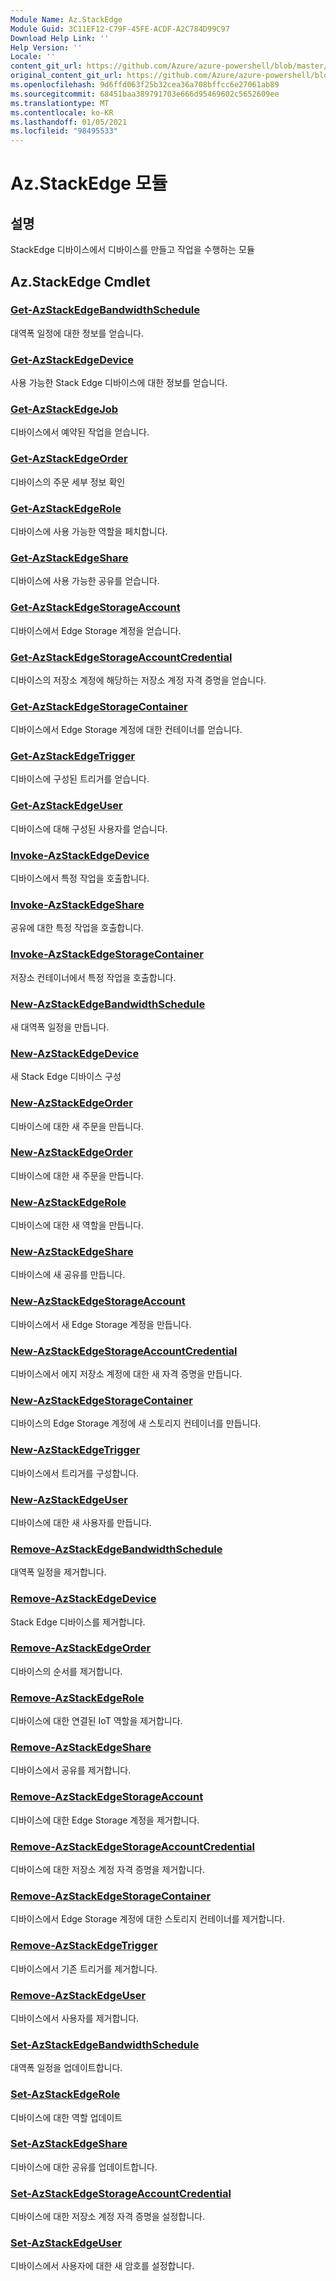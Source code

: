 ```yaml
---
Module Name: Az.StackEdge
Module Guid: 3C11EF12-C79F-45FE-ACDF-A2C784D99C97
Download Help Link: ''
Help Version: ''
Locale: ''
content_git_url: https://github.com/Azure/azure-powershell/blob/master/src/StackEdge/StackEdge/help/Az.StackEdge.md
original_content_git_url: https://github.com/Azure/azure-powershell/blob/master/src/StackEdge/StackEdge/help/Az.StackEdge.md
ms.openlocfilehash: 9d6ffd063f25b32cea36a708bffcc6e27061ab89
ms.sourcegitcommit: 68451baa389791703e666d95469602c5652609ee
ms.translationtype: MT
ms.contentlocale: ko-KR
ms.lasthandoff: 01/05/2021
ms.locfileid: "98495533"
---
```

# Az.StackEdge 모듈
## 설명
StackEdge 디바이스에서 디바이스를 만들고 작업을 수행하는 모듈

## Az.StackEdge Cmdlet
### [Get-AzStackEdgeBandwidthSchedule](Get-AzStackEdgeBandwidthSchedule.md)
대역폭 일정에 대한 정보를 얻습니다.

### [Get-AzStackEdgeDevice](Get-AzStackEdgeDevice.md)
사용 가능한 Stack Edge 디바이스에 대한 정보를 얻습니다.

### [Get-AzStackEdgeJob](Get-AzStackEdgeJob.md)
디바이스에서 예약된 작업을 얻습니다.

### [Get-AzStackEdgeOrder](Get-AzStackEdgeOrder.md)
디바이스의 주문 세부 정보 확인

### [Get-AzStackEdgeRole](Get-AzStackEdgeRole.md)
디바이스에 사용 가능한 역할을 페치합니다.

### [Get-AzStackEdgeShare](Get-AzStackEdgeShare.md)
디바이스에 사용 가능한 공유를 얻습니다.

### [Get-AzStackEdgeStorageAccount](Get-AzStackEdgeStorageAccount.md)
디바이스에서 Edge Storage 계정을 얻습니다.

### [Get-AzStackEdgeStorageAccountCredential](Get-AzStackEdgeStorageAccountCredential.md)
디바이스의 저장소 계정에 해당하는 저장소 계정 자격 증명을 얻습니다.

### [Get-AzStackEdgeStorageContainer](Get-AzStackEdgeStorageContainer.md)
디바이스에서 Edge Storage 계정에 대한 컨테이너를 얻습니다.

### [Get-AzStackEdgeTrigger](Get-AzStackEdgeTrigger.md)
디바이스에 구성된 트리거를 얻습니다.
 

### [Get-AzStackEdgeUser](Get-AzStackEdgeUser.md)
디바이스에 대해 구성된 사용자를 얻습니다.

### [Invoke-AzStackEdgeDevice](Invoke-AzStackEdgeDevice.md)
디바이스에서 특정 작업을 호출합니다.

### [Invoke-AzStackEdgeShare](Invoke-AzStackEdgeShare.md)
공유에 대한 특정 작업을 호출합니다.

### [Invoke-AzStackEdgeStorageContainer](Invoke-AzStackEdgeStorageContainer.md)
저장소 컨테이너에서 특정 작업을 호출합니다.

### [New-AzStackEdgeBandwidthSchedule](New-AzStackEdgeBandwidthSchedule.md)
새 대역폭 일정을 만듭니다.

### [New-AzStackEdgeDevice](New-AzStackEdgeDevice.md)
새 Stack Edge 디바이스 구성

### [New-AzStackEdgeOrder](New-AzStackEdgeOrder.md)
디바이스에 대한 새 주문을 만듭니다.

### [New-AzStackEdgeOrder](New-AzStackEdgeOrder.md)
디바이스에 대한 새 주문을 만듭니다.

### [New-AzStackEdgeRole](New-AzStackEdgeRole.md)
디바이스에 대한 새 역할을 만듭니다.

### [New-AzStackEdgeShare](New-AzStackEdgeShare.md)
디바이스에 새 공유를 만듭니다.

### [New-AzStackEdgeStorageAccount](New-AzStackEdgeStorageAccount.md)
디바이스에서 새 Edge Storage 계정을 만듭니다.

### [New-AzStackEdgeStorageAccountCredential](New-AzStackEdgeStorageAccountCredential.md)
디바이스에서 에지 저장소 계정에 대한 새 자격 증명을 만듭니다.

### [New-AzStackEdgeStorageContainer](New-AzStackEdgeStorageContainer.md)
디바이스의 Edge Storage 계정에 새 스토리지 컨테이너를 만듭니다.

### [New-AzStackEdgeTrigger](New-AzStackEdgeTrigger.md)
디바이스에서 트리거를 구성합니다.

### [New-AzStackEdgeUser](New-AzStackEdgeUser.md)
디바이스에 대한 새 사용자를 만듭니다.

### [Remove-AzStackEdgeBandwidthSchedule](Remove-AzStackEdgeBandwidthSchedule.md)
대역폭 일정을 제거합니다.

### [Remove-AzStackEdgeDevice](Remove-AzStackEdgeDevice.md)
Stack Edge 디바이스를 제거합니다.

### [Remove-AzStackEdgeOrder](Remove-AzStackEdgeOrder.md)
디바이스의 순서를 제거합니다.

### [Remove-AzStackEdgeRole](Remove-AzStackEdgeRole.md)
디바이스에 대한 연결된 IoT 역할을 제거합니다.

### [Remove-AzStackEdgeShare](Remove-AzStackEdgeShare.md)
디바이스에서 공유를 제거합니다.

### [Remove-AzStackEdgeStorageAccount](Remove-AzStackEdgeStorageAccount.md)
디바이스에 대한 Edge Storage 계정을 제거합니다.

### [Remove-AzStackEdgeStorageAccountCredential](Remove-AzStackEdgeStorageAccountCredential.md)
디바이스에 대한 저장소 계정 자격 증명을 제거합니다.

### [Remove-AzStackEdgeStorageContainer](Remove-AzStackEdgeStorageContainer.md)
디바이스에서 Edge Storage 계정에 대한 스토리지 컨테이너를 제거합니다.

### [Remove-AzStackEdgeTrigger](Remove-AzStackEdgeTrigger.md)
디바이스에서 기존 트리거를 제거합니다.

### [Remove-AzStackEdgeUser](Remove-AzStackEdgeUser.md)
디바이스에서 사용자를 제거합니다.

### [Set-AzStackEdgeBandwidthSchedule](Set-AzStackEdgeBandwidthSchedule.md)
대역폭 일정을 업데이트합니다.

### [Set-AzStackEdgeRole](Set-AzStackEdgeRole.md)
디바이스에 대한 역할 업데이트

### [Set-AzStackEdgeShare](Set-AzStackEdgeShare.md)
디바이스에 대한 공유를 업데이트합니다.

### [Set-AzStackEdgeStorageAccountCredential](Set-AzStackEdgeStorageAccountCredential.md)
디바이스에 대한 저장소 계정 자격 증명을 설정합니다.

### [Set-AzStackEdgeUser](Set-AzStackEdgeUser.md)
디바이스에서 사용자에 대한 새 암호를 설정합니다.

